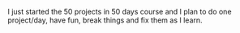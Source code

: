I just started the 50 projects in 50 days course and I plan to do one project/day, have fun, break things and fix them as I learn.
